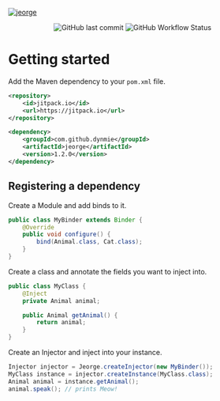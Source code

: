[![jeorge](https://socialify.git.ci/dynmie/jeorge/image?description=1&descriptionEditable=A%20lightweight%20dependency%20injection%20framework%20for%20Java.&forks=1&issues=1&language=1&name=1&owner=1&pulls=1&stargazers=1&theme=Light)](https://github.com/dynmie/jeorge)
<div align="center"><img alt="GitHub last commit" src="https://img.shields.io/github/last-commit/dynmie/jeorge?style=for-the-badge"> <img alt="GitHub Workflow Status" src="https://img.shields.io/github/actions/workflow/status/dynmie/jeorge/gradle.yml?branch=master&logo=github&style=for-the-badge"></div>

# Getting started
Add the Maven dependency to your `pom.xml` file.
```xml
<repository>
    <id>jitpack.io</id>
    <url>https://jitpack.io</url>
</repository>

<dependency>
    <groupId>com.github.dynmie</groupId>
    <artifactId>jeorge</artifactId>
    <version>1.2.0</version>
</dependency>
```

## Registering a dependency
Create a Module and add binds to it.
```java
public class MyBinder extends Binder {
    @Override
    public void configure() {
        bind(Animal.class, Cat.class);
    }
}
```
Create a class and annotate the fields you want to inject into.
```java
public class MyClass {
    @Inject
    private Animal animal;

    public Animal getAnimal() {
        return animal;
    }
}

```
Create an Injector and inject into your instance.
```java
Injector injector = Jeorge.createInjector(new MyBinder());
MyClass instance = injector.createInstance(MyClass.class);
Animal animal = instance.getAnimal();
animal.speak(); // prints Meow!
```
